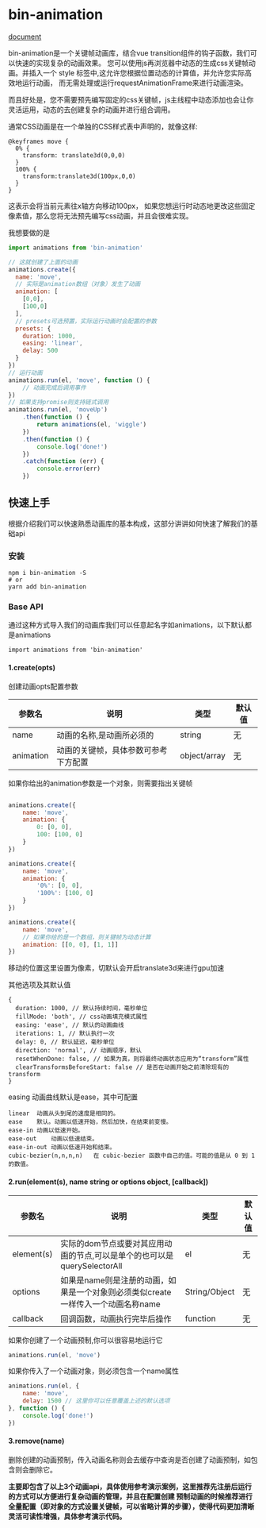 # bin-animation

[document](https://wangbin3162.github.io/bin-animation/)

bin-animation是一个关键帧动画库，结合vue transition组件的钩子函数，我们可以快速的实现复杂的动画效果。
您可以使用js再浏览器中动态的生成css关键帧动画。并插入一个 style 标签中,这允许您根据位置动态的计算值，并允许您实际高效地运行动画，
而无需处理或运行requestAnimationFrame来进行动画渲染。

而且好处是，您不需要预先编写固定的css关键帧，js主线程中动态添加也会让你灵活运用，动态的去创建复杂的动画并进行组合调用。

通常CSS动画是在一个单独的CSS样式表中声明的，就像这样:

```
@keyframes move {
  0% {
    transform: translate3d(0,0,0)
  }
  100% {
    transform:translate3d(100px,0,0)
  }
}
```

这表示会将当前元素往x轴方向移动100px，
如果您想运行时动态地更改这些固定像素值，那么您将无法预先编写css动画，并且会很难实现。

我想要做的是

```javascript
import animations from 'bin-animation'

// 这就创建了上面的动画
animations.create({
  name: 'move',
  // 实际是animation数组（对象）发生了动画
  animation: [
	[0,0], 
	[100,0]
  ],
  // presets可选预置，实际运行动画时会配置的参数
  presets: {
    duration: 1000,
    easing: 'linear',
    delay: 500
  }
})
// 运行动画
animations.run(el, 'move', function () {
	// 动画完成后调用事件
})
// 如果支持promise则支持链式调用
animations.run(el, 'moveUp')
	.then(function () {
		return animations(el, 'wiggle')
	})
	.then(function () {
		console.log('done!')
	})
	.catch(function (err) {
		console.error(err)
	})
```

## 快速上手

根据介绍我们可以快速熟悉动画库的基本构成，这部分讲讲如何快速了解我们的基础api

### 安装

```shell
npm i bin-animation -S
# or 
yarn add bin-animation
```

### Base API

通过这种方式导入我们的动画库我们可以任意起名字如animations，以下默认都是animations

```
import animations from 'bin-animation'
```

#### 1.create(opts)

创建动画opts配置参数

| 参数名 | 说明 | 类型 | 默认值 |
|---------|---------|---------|---------|
| name  | 动画的名称,是动画所必须的| string | 无 |
| animation   | 动画的关键帧，具体参数可参考下方配置 | object/array | 无 |

如果你给出的animation参数是一个对象，则需要指出关键帧

```javascript

animations.create({
	name: 'move',
	animation: {
		0: [0, 0],
		100: [100, 0]
	}
})

animations.create({
	name: 'move',
	animation: {
		'0%': [0, 0],
		'100%': [100, 0]
	}
})

animations.create({
	name: 'move',
	// 如果你给的是一个数组，则关键帧为动态计算
	animation: [[0, 0], [1, 1]]
})
```

移动的位置这里设置为像素，切默认会开启translate3d来进行gpu加速

其他选项及其默认值

```
{
  duration: 1000, // 默认持续时间，毫秒单位
  fillMode: 'both', // css动画填充模式属性
  easing: 'ease', // 默认的动画曲线
  iterations: 1, // 默认执行一次
  delay: 0, // 默认延迟，毫秒单位
  direction: 'normal', // 动画顺序，默认
  resetWhenDone: false, // 如果为真，则将最终动画状态应用为“transform”属性
  clearTransformsBeforeStart: false // 是否在动画开始之前清除现有的transform
}
```

easing 动画曲线默认是ease，其中可配置

    linear	动画从头到尾的速度是相同的。
    ease	默认。动画以低速开始，然后加快，在结束前变慢。
    ease-in	动画以低速开始。	
    ease-out	动画以低速结束。	
    ease-in-out	动画以低速开始和结束。
    cubic-bezier(n,n,n,n)	在 cubic-bezier 函数中自己的值。可能的值是从 0 到 1 的数值。


#### 2.run(element(s), name string or options object, [callback])

| 参数名 | 说明 | 类型 | 默认值 |
|---------|---------|---------|---------|
| element(s)  | 实际的dom节点或要对其应用动画的节点,可以是单个的也可以是querySelectorAll | el | 无 |
| options   | 如果是name则是注册的动画，如果是一个对象则必须类似create一样传入一个动画名称name | String/Object | 无 |
| callback   | 回调函数，动画执行完毕后操作 | function | 无 |

如果你创建了一个动画预制,你可以很容易地运行它

```javascript
animations.run(el, 'move')
```

如果你传入了一个动画对象，则必须包含一个name属性

```javascript
animations.run(el, {
	name: 'move',
	delay: 1500 // 这里你可以任意覆盖上述的默认选项
}, function () {
	console.log('done!')
})
```

#### 3.remove(name)

删除创建的动画预制，传入动画名称则会去缓存中查询是否创建了动画预制，如包含则会删除它。

**主要即包含了以上3个动画api，具体使用参考演示案例，这里推荐先注册后运行的方式可以方便进行复杂动画的管理，并且在配置创建
预制动画的时候推荐进行全量配置（即对象的方式设置关键帧，可以省略计算的步骤），使得代码更加清晰灵活可读性增强，具体参考演示代码。**

